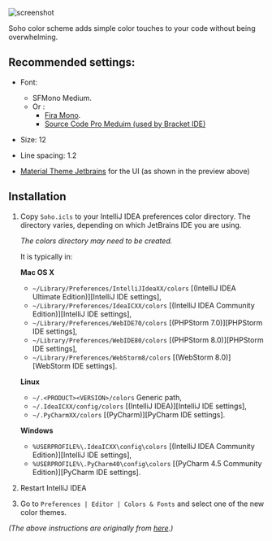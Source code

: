 
![screenshot](http://i.imgur.com/p4pooI9.png)

Soho color scheme adds simple color touches to your code without being overwhelming.   

##  Recommended settings: 

- Font: 
  - SFMono Medium. 
  - Or :
    - [Fira Mono](https://www.google.com/fonts/specimen/Fira+Mono).
    - [Source Code Pro Meduim (used by Bracket IDE)](https://www.google.com/fonts/specimen/Source+Code+Pro)

- Size: 12
- Line spacing: 1.2
- [Material Theme Jetbrains](https://github.com/ChrisRM/material-theme-jetbrains) for the UI (as shown in the preview above)

## Installation

1.  Copy `Soho.icls` to your IntelliJ IDEA preferences
    color directory. The directory varies, depending on which JetBrains IDE you are using.

    *The colors directory may need to be created.*

    It is typically in:

    **Mac OS X**
    * `~/Library/Preferences/IntelliJIdeaXX/colors` [(IntelliJ IDEA Ultimate Edition)][IntelliJ IDE settings],
    * `~/Library/Preferences/IdeaICXX/colors` [(IntelliJ IDEA Community Edition)][IntelliJ IDE settings],
    * `~/Library/Preferences/WebIDE70/colors` [(PHPStorm 7.0)][PHPStorm IDE settings],
    * `~/Library/Preferences/WebIDE80/colors` [(PHPStorm 8.0)][PHPStorm IDE settings],
    * `~/Library/Preferences/WebStorm8/colors` [(WebStorm 8.0)][WebStorm IDE settings].

    **Linux**
    * `~/.<PRODUCT><VERSION>/colors` Generic path,
    * `~/.IdeaICXX/config/colors` [(IntelliJ IDEA)][IntelliJ IDE settings],
    * `~/.PyCharmXX/colors` [(PyCharm)][PyCharm IDE settings].

    **Windows**
    * `%USERPROFILE%\.IdeaICXX\config\colors` [(IntelliJ IDEA Community Edition)][IntelliJ IDE settings],
    * `%USERPROFILE%\.PyCharm40\config\colors` [(PyCharm 4.5 Community Edition)][PyCharm IDE settings].

2. Restart IntelliJ IDEA

3. Go to `Preferences | Editor | Colors & Fonts` and select one of the new
color themes.

*(The above instructions are originally from [here](https://github.com/jkaving/intellij-colors-solarized#option-2-manual-installation).)*
